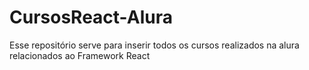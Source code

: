 # CursosReact-Alura
Esse repositório serve para inserir todos os cursos realizados na alura relacionados ao Framework React
